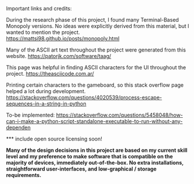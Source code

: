 Important links and credits:

During the research phase of this project, I found many Terminal-Based Monopoly versions. No ideas were explicitly derived from this material, but I wanted to mention the project. 
https://mattsi98.github.io/posts/monopoly.html

Many of the ASCII art text throughout the project were generated from this website. 
https://patorjk.com/software/taag/

This page was helpful in finding ASCII characters for the UI throughout the project. 
https://theasciicode.com.ar/

Printing certain characters to the gameboard, so this stack overflow page helped a lot during development. 
https://stackoverflow.com/questions/4020539/process-escape-sequences-in-a-string-in-python 

To-be implemented: 
https://stackoverflow.com/questions/5458048/how-can-i-make-a-python-script-standalone-executable-to-run-without-any-dependen


*** include open source licensing soon!

**Many of the design decisions in this project are based on my current skill level and my preference to make software that is compatible on the majority of devices, immediately out-of-the-box. No extra installations, straightforward user-interfaces, and low-graphical / storage requirements.** 